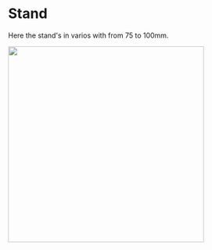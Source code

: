 # Stand

Here the stand's in varios with from 75 to 100mm.


<img width="400px" src="https://github.com/walterwissmann/Roerich_64/assets/42293697/7e8480ec-5dad-4fce-8159-2b4c45b26be9" />

